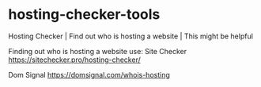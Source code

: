 # hosting-checker-tools
Hosting Checker | Find out who is hosting a website | This might be helpful


Finding out who is hosting a website use:
Site Checker
https://sitechecker.pro/hosting-checker/

Dom Signal
https://domsignal.com/whois-hosting
